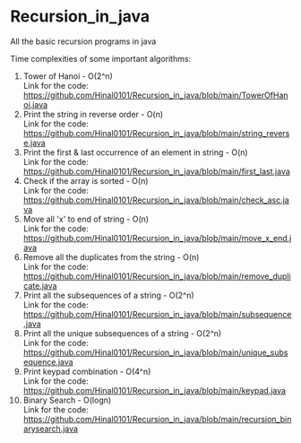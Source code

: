 # Recursion_in_java
All the basic recursion programs in java

Time complexities of some important algorithms:
1. Tower of Hanoi - O(2^n)<br>
   Link for the code: https://github.com/Hinal0101/Recursion_in_java/blob/main/TowerOfHanoi.java
2. Print the string in reverse order - O(n)<br>
   Link for the code: https://github.com/Hinal0101/Recursion_in_java/blob/main/string_reverse.java
3. Print the first & last occurrence of an element in string - O(n)<br>
   Link for the code: https://github.com/Hinal0101/Recursion_in_java/blob/main/first_last.java
4. Check if the array is sorted - O(n)<br>
   Link for the code: https://github.com/Hinal0101/Recursion_in_java/blob/main/check_asc.java
5. Move all 'x' to end of string - O(n)<br>
   Link for the code: https://github.com/Hinal0101/Recursion_in_java/blob/main/move_x_end.java
6. Remove all the duplicates from the string - O(n)<br>
   Link for the code: https://github.com/Hinal0101/Recursion_in_java/blob/main/remove_duplicate.java
7. Print all the subsequences of a string - O(2^n)<br>
   Link for the code: https://github.com/Hinal0101/Recursion_in_java/blob/main/subsequence.java
8. Print all the unique subsequences of a string - O(2^n)<br>
   Link for the code: https://github.com/Hinal0101/Recursion_in_java/blob/main/unique_subsequence.java
9. Print keypad combination - O(4^n)<br>
   Link for the code: https://github.com/Hinal0101/Recursion_in_java/blob/main/keypad.java
10. Binary Search - O(logn)<br>
   Link for the code: https://github.com/Hinal0101/Recursion_in_java/blob/main/recursion_binarysearch.java
